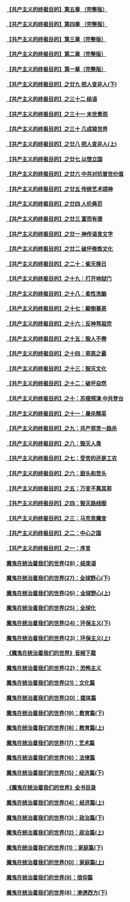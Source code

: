 #### [【共产主义的终极目的】第五章 （完整版）](../pages/nsc422/n11428912.md?t=08131332) 

#### [【共产主义的终极目的】第四章 （完整版）](../pages/nsc422/n11428907.md?t=08131332) 

#### [【共产主义的终极目的】第三章（完整版）](../pages/nsc422/n11428848.md?t=08131332) 

#### [【共产主义的终极目的】第二章（完整版）](../pages/nsc422/n11428831.md?t=08131332) 

#### [【共产主义的终极目的】第一章（完整版）](../pages/nsc422/n11417651.md?t=08131332) 

#### [【共产主义的终极目的】之廿九 把人变非人(下)](../pages/nsc422/n11344140.md?t=08131332) 

#### [【共产主义的终极目的】之三十二 结语](../pages/nsc422/n11360535.md?t=08131332) 

#### [【共产主义的终极目的】之三十一 末世景观](../pages/nsc422/n11351129.md?t=08131332) 

#### [【共产主义的终极目的】之三十 几成狼世界](../pages/nsc422/n11348280.md?t=08131332) 

#### [【共产主义的终极目的】之廿八 把人变非人(上)](../pages/nsc422/n11340492.md?t=08131332) 

#### [【共产主义的终极目的】之廿七 以恨立国](../pages/nsc422/n11336944.md?t=08131332) 

#### [【共产主义的终极目的】之廿六 中共对抗普世价值](../pages/nsc422/n11324785.md?t=08131332) 

#### [【共产主义的终极目的】之廿五 传统艺术颂神](../pages/nsc422/n11296396.md?t=08131332) 

#### [【共产主义的终极目的】之廿四 人伦典范](../pages/nsc422/n11296397.md?t=08131332) 

#### [【共产主义的终极目的】之廿三 富而有德](../pages/nsc422/n11283598.md?t=08131332) 

#### [【共产主义的终极目的】之廿一 神传语言文字](../pages/nsc422/n11263265.md?t=08131332) 

#### [【共产主义的终极目的】之廿二 破坏修炼文化](../pages/nsc422/n11245728.md?t=08131332) 

#### [【共产主义的终极目的】之二十：偷天换日](../pages/nsc422/n11238846.md?t=08131332) 

#### [【共产主义的终极目的】之十九：打开地狱门](../pages/nsc422/n11206376.md?t=08131332) 

#### [【共产主义的终极目的】之十八：柔性洗脑](../pages/nsc422/n11199994.md?t=08131332) 

#### [【共产主义的终极目的】之十七：颠倒善恶](../pages/nsc422/n11179782.md?t=08131332) 

#### [【共产主义的终极目的】之十六：反神骂祖宗](../pages/nsc422/n11166798.md?t=08131332) 

#### [【共产主义的终极目的】之十五：毁人不倦](../pages/nsc422/n11166792.md?t=08131332) 

#### [【共产主义的终极目的】之十四：邪恶之最](../pages/nsc422/n11150249.md?t=08131332) 

#### [【共产主义的终极目的】之十三：毁灭文化](../pages/nsc422/n11135227.md?t=08131332) 

#### [【共产主义的终极目的】之十二：破坏自然](../pages/nsc422/n11135214.md?t=08131332) 

#### [【共产主义的终极目的】之十：苏俄预演 中共登台](../pages/nsc422/n11118424.md?t=08131332) 

#### [【共产主义的终极目的】之十一：屠杀精英](../pages/nsc422/n11118442.md?t=08131332) 

#### [【共产主义的终极目的】之九：共产邪灵一路杀](../pages/nsc422/n11114139.md?t=08131332) 

#### [【共产主义的终极目的】之八：毁灭人类](../pages/nsc422/n11108503.md?t=08131332) 

#### [【共产主义的终极目的】之七：受苦的还是工农](../pages/nsc422/n11101809.md?t=08131332) 

#### [【共产主义的终极目的】之六：甜头和苦头](../pages/nsc422/n11096971.md?t=08131332) 

#### [【共产主义的终极目的】之五：万变不离其邪](../pages/nsc422/n11091285.md?t=08131332) 

#### [【共产主义的终极目的】之四：毁灭路线图](../pages/nsc422/n11086284.md?t=08131332) 

#### [【共产主义的终极目的】之三：马克思魔变](../pages/nsc422/n11061941.md?t=08131332) 

#### [【共产主义的终极目的】之二：中心之国](../pages/nsc422/n11047728.md?t=08131332) 

#### [【共产主义的终极目的】之一：序言](../pages/nsc422/n11086077.md?t=08131332) 

#### [魔鬼在统治着我们的世界(28)：结束语](../pages/nsc422/n10936246.md?t=08131332) 

#### [魔鬼在统治着我们的世界(27)：全球野心(下)](../pages/nsc422/n10928319.md?t=08131332) 

#### [魔鬼在统治着我们的世界(26)：全球野心(上)](../pages/nsc422/n10900318.md?t=08131332) 

#### [魔鬼在统治着我们的世界(25)：全球化](../pages/nsc422/n10788205.md?t=08131332) 

#### [魔鬼在统治着我们的世界(24)：环保主义(下)](../pages/nsc422/n10695307.md?t=08131332) 

#### [魔鬼在统治着我们的世界(23)：环保主义(上)](../pages/nsc422/n10688613.md?t=08131332) 

#### [《魔鬼在统治着我们的世界》音频下载](../pages/nsc422/n10635553.md?t=08131332) 

#### [魔鬼在统治着我们的世界(22)：恐怖主义](../pages/nsc422/n10614727.md?t=08131332) 

#### [魔鬼在统治着我们的世界(21)：文化篇](../pages/nsc422/n10597706.md?t=08131332) 

#### [魔鬼在统治着我们的世界(20)：媒体篇](../pages/nsc422/n10586579.md?t=08131332) 

#### [魔鬼在统治着我们的世界(19)：教育篇(下)](../pages/nsc422/n10564808.md?t=08131332) 

#### [魔鬼在统治着我们的世界(18)：教育篇(上)](../pages/nsc422/n10526970.md?t=08131332) 

#### [魔鬼在统治着我们的世界(17)：艺术篇](../pages/nsc422/n10499093.md?t=08131332) 

#### [魔鬼在统治着我们的世界(16)：法律篇](../pages/nsc422/n10485969.md?t=08131332) 

#### [魔鬼在统治着我们的世界(15)：经济篇(下)](../pages/nsc422/n10469975.md?t=08131332) 

#### [《魔鬼在统治着我们的世界》全书目录](../pages/nsc422/n10464261.md?t=08131332) 

#### [魔鬼在统治着我们的世界(14)：经济篇(上)](../pages/nsc422/n10457370.md?t=08131332) 

#### [魔鬼在统治着我们的世界(13)：政治篇(下)](../pages/nsc422/n10448270.md?t=08131332) 

#### [魔鬼在统治着我们的世界(12)：政治篇(上)](../pages/nsc422/n10444576.md?t=08131332) 

#### [魔鬼在统治着我们的世界(11)：家庭篇(下)](../pages/nsc422/n10440961.md?t=08131332) 

#### [魔鬼在统治着我们的世界(10)：家庭篇(上)](../pages/nsc422/n10435448.md?t=08131332) 

#### [魔鬼在统治着我们的世界(9)：信仰篇](../pages/nsc422/n10432159.md?t=08131332) 

#### [魔鬼在统治着我们的世界(8)：渗透西方(下)](../pages/nsc422/n10429603.md?t=08131332) 

